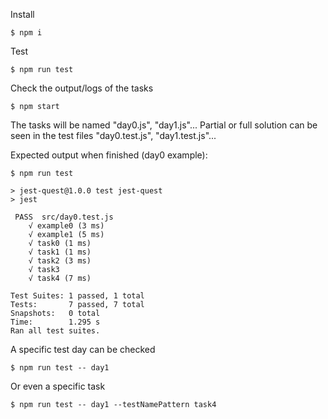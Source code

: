 Install

`$ npm i`

Test

`$ npm run test`

Check the output/logs of the tasks

`$ npm start`

The tasks will be named "day0.js", "day1.js"... Partial or full solution can be seen in the test files "day0.test.js", "day1.test.js"...

Expected output when finished (day0 example):

```
$ npm run test

> jest-quest@1.0.0 test jest-quest
> jest

 PASS  src/day0.test.js
    √ example0 (3 ms)
    √ example1 (5 ms)
    √ task0 (1 ms)
    √ task1 (1 ms)
    √ task2 (3 ms)
    √ task3
    √ task4 (7 ms)

Test Suites: 1 passed, 1 total
Tests:       7 passed, 7 total
Snapshots:   0 total
Time:        1.295 s
Ran all test suites.
```

A specific test day can be checked

`$ npm run test -- day1`

Or even a specific task

`$ npm run test -- day1 --testNamePattern task4`
